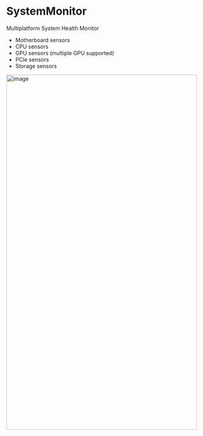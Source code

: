 # SystemMonitor
Multiplatform System Health Monitor

- Motherboard sensors
- CPU sensors
- GPU sensors (multiple GPU supported)
- PCIe sensors
- Storage sensors

<img width="498" height="929" alt="image" src="https://github.com/user-attachments/assets/dd4a03ff-c188-4ba6-8035-a8a3b0a3e26e" />
